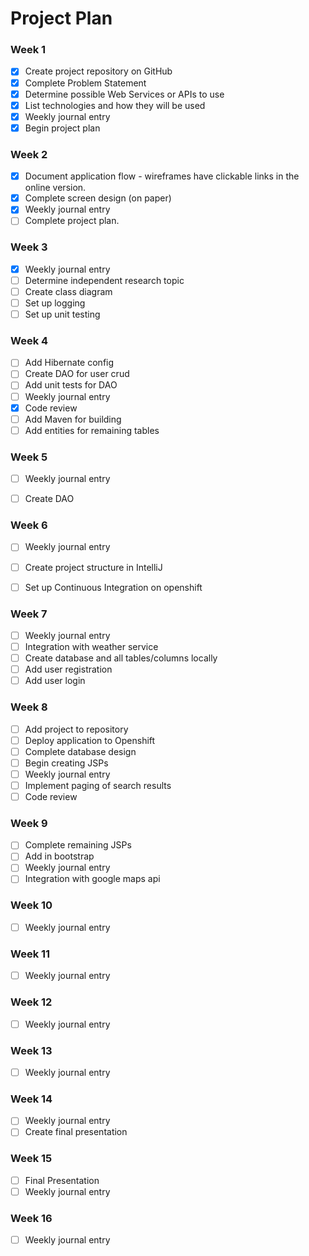 # Project Plan

### Week 1
- [X] Create project repository on GitHub
- [X] Complete Problem Statement
- [X] Determine possible Web Services or APIs to use
- [X] List technologies and how they will be used
- [X] Weekly journal entry
- [X] Begin project plan

### Week 2
- [X] Document application flow - wireframes have clickable links in the online version.
- [X] Complete screen design (on paper)
- [X] Weekly journal entry
- [ ] Complete project plan.

### Week 3
- [X] Weekly journal entry
- [ ] Determine independent research topic
- [ ] Create class diagram
- [ ] Set up logging
- [ ] Set up unit testing

### Week 4
- [ ] Add Hibernate config
- [ ] Create DAO for user crud
- [ ] Add unit tests for DAO
- [ ] Weekly journal entry
- [X] Code review
- [ ] Add Maven for building
- [ ] Add entities for remaining tables

### Week 5

- [ ] Weekly journal entry
- [ ] Create DAO


### Week 6
- [ ] Weekly journal entry
- [ ] Create project structure in IntelliJ
- [ ] Set up Continuous Integration on openshift


### Week 7
- [ ] Weekly journal entry
- [ ] Integration with weather service
- [ ] Create database and all tables/columns locally
- [ ] Add user registration
- [ ] Add user login  

### Week 8
- [ ] Add project to repository
- [ ] Deploy application to Openshift
- [ ] Complete database design
- [ ] Begin creating JSPs
- [ ] Weekly journal entry
- [ ] Implement paging of search results
- [ ] Code review

### Week 9
- [ ] Complete remaining JSPs
- [ ] Add in bootstrap
- [ ] Weekly journal entry
- [ ] Integration with google maps api

### Week 10
- [ ] Weekly journal entry

### Week 11
- [ ] Weekly journal entry

### Week 12
- [ ] Weekly journal entry

### Week 13
- [ ] Weekly journal entry

### Week 14
- [ ] Weekly journal entry
- [ ] Create final presentation

### Week 15
- [ ] Final Presentation
- [ ] Weekly journal entry

### Week 16
- [ ] Weekly journal entry
